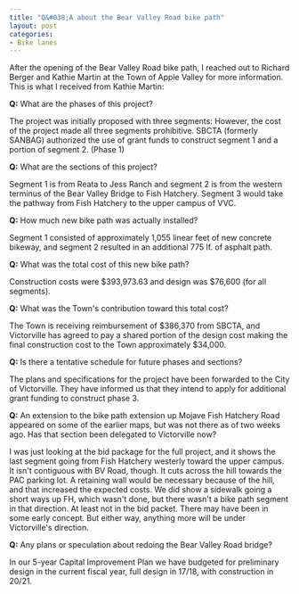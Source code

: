 ```yaml
---
title: "Q&#038;A about the Bear Valley Road bike path"
layout: post
categories:
- Bike lanes
---
```


After the opening of the Bear Valley Road bike path, I reached out to Richard Berger and Kathie Martin at the Town of Apple Valley for more information. This is what I received from Kathie Martin:

**Q:** What are the phases of this project?

The project was initially proposed with three segments: However, the cost of the project made all three segments prohibitive. SBCTA (formerly SANBAG) authorized the use of grant funds to construct segment 1 and a portion of segment 2. (Phase 1)

**Q:** What are the sections of this project?

Segment 1 is from Reata to Jess Ranch and segment 2 is from the western terminus of the Bear Valley Bridge to Fish Hatchery. Segment 3 would take the pathway from Fish Hatchery to the upper campus of VVC.

**Q:** How much new bike path was actually installed?

Segment 1 consisted of approximately 1,055 linear feet of new concrete bikeway, and segment 2 resulted in an additional 775 lf. of asphalt path.

**Q:** What was the total cost of this new bike path?

Construction costs were $393,973.63 and design was $76,600 (for all segments).

**Q:** What was the Town's contribution toward this total cost?

The Town is receiving reimbursement of $386,370 from SBCTA, and Victorville has agreed to pay a shared portion of the design cost making the final construction cost to the Town approximately $34,000.

**Q:** Is there a tentative schedule for future phases and sections?

The plans and specifications for the project have been forwarded to the City of Victorville. They have informed us that they intend to apply for additional grant funding to construct phase 3.

**Q:** An extension to the bike path extension up Mojave Fish Hatchery Road appeared on some of the earlier maps, but was not there as of two weeks ago. Has that section been delegated to Victorville now?

I was just looking at the bid package for the full project, and it shows the last segment going from Fish Hatchery westerly toward the upper campus. It isn't contiguous with BV Road, though. It cuts across the hill towards the PAC parking lot. A retaining wall would be necessary because of the hill, and that increased the expected costs. We did show a sidewalk going a short ways up FH, which wasn't done, but there wasn't a bike path segment in that direction. At least not in the bid packet. There may have been in some early concept. But either way, anything more will be under Victorville's direction.

**Q:** Any plans or speculation about redoing the Bear Valley Road bridge?

In our 5-year Capital Improvement Plan we have budgeted for preliminary design in the current fiscal year, full design in 17/18, with construction in 20/21.